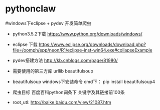 # pythonclaw

#windows下eclipse + pydev 开发简单爬虫

* python3.5.2下载 https://www.python.org/downloads/windows/
* eclipse 下载 https://www.eclipse.org/downloads/download.php?file=/oomph/epp/neon/R1/eclipse-inst-win64.exe#collapseExample
* pydev搭建方法 http://kb.cnblogs.com/page/81980/


* 需要使用的第三方库 urllib beautifulsoup
* beautifulsoup windows下安装命令 cmd下： pip install beautifulsoup4

* 爬虫目标 百度百科python词条下 关键字及其链接前100条
* root_utl: http://baike.baidu.com/view/21087.htm

